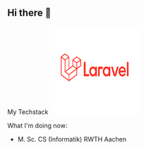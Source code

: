 ## Hi there 👋


My Techstack
<img src="/assets/Laravel.svg" width="200" height="200">


What I'm doing now:
- M. Sc. CS (Informatik) RWTH Aachen
